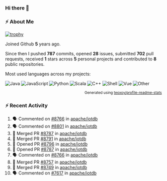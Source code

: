 ### Hi there 👋

### :zap: About Me

[![trophy](https://github-profile-trophy.vercel.app/?username=HTHou&theme=onedark)](https://github.com/ryo-ma/github-profile-trophy)
   
Joined Github **5** years ago.

Since then I pushed **787** commits, opened **28** issues, submitted **702** pull requests, received **1** stars across **5** personal projects and contributed to **8** public repositories.

Most used languages across my projects:

![Java](https://img.shields.io/static/v1?style=flat-square&label=%E2%A0%80&color=555&labelColor=%23b07219&message=Java%EF%B8%B194.4%25)
![JavaScript](https://img.shields.io/static/v1?style=flat-square&label=%E2%A0%80&color=555&labelColor=%23f1e05a&message=JavaScript%EF%B8%B11.4%25)
![Python](https://img.shields.io/static/v1?style=flat-square&label=%E2%A0%80&color=555&labelColor=%233572A5&message=Python%EF%B8%B10.7%25)
![Scala](https://img.shields.io/static/v1?style=flat-square&label=%E2%A0%80&color=555&labelColor=%23c22d40&message=Scala%EF%B8%B10.6%25)
![C++](https://img.shields.io/static/v1?style=flat-square&label=%E2%A0%80&color=555&labelColor=%23f34b7d&message=C%2B%2B%EF%B8%B10.6%25)
![Shell](https://img.shields.io/static/v1?style=flat-square&label=%E2%A0%80&color=555&labelColor=%2389e051&message=Shell%EF%B8%B10.4%25)
![Vue](https://img.shields.io/static/v1?style=flat-square&label=%E2%A0%80&color=555&labelColor=%2341b883&message=Vue%EF%B8%B10.3%25)
![Other](https://img.shields.io/static/v1?style=flat-square&label=%E2%A0%80&color=555&labelColor=%23ededed&message=Other%EF%B8%B11.2%25)

<p align="right"><sub>Generated using <a href="https://github.com/marketplace/actions/profile-readme-stats">teoxoy/profile-readme-stats</a></sub></p>


<!--![](https://github.com/HTHou/HTHou/blob/output/github-contribution-grid-snake.svg)-->

<!--![Haonan Hou's github stats](https://github-readme-stats.vercel.app/api?username=HTHou&count_private=true&show_icons=true&theme=onedark)-->

<!--![Haonan Hou's wakatime stats](https://github-readme-stats.vercel.app/api/wakatime?username=HTHou&layout=compact&theme=onedark)-->

<!--![Top Langs](https://github-readme-stats.vercel.app/api/top-langs/?username=HTHou&theme=onedark&layout=compact)-->

### :zap: Recent Activity
<!--START_SECTION:activity-->
1. 🗣 Commented on [#8766](https://github.com/apache/iotdb/issues/8766) in [apache/iotdb](https://github.com/apache/iotdb)
2. 🗣 Commented on [#8801](https://github.com/apache/iotdb/issues/8801) in [apache/iotdb](https://github.com/apache/iotdb)
3. 🎉 Merged PR [#8787](https://github.com/apache/iotdb/pull/8787) in [apache/iotdb](https://github.com/apache/iotdb)
4. 🎉 Merged PR [#8791](https://github.com/apache/iotdb/pull/8791) in [apache/iotdb](https://github.com/apache/iotdb)
5. 💪 Opened PR [#8796](https://github.com/apache/iotdb/pull/8796) in [apache/iotdb](https://github.com/apache/iotdb)
6. 💪 Opened PR [#8787](https://github.com/apache/iotdb/pull/8787) in [apache/iotdb](https://github.com/apache/iotdb)
7. 🗣 Commented on [#8766](https://github.com/apache/iotdb/issues/8766) in [apache/iotdb](https://github.com/apache/iotdb)
8. 🎉 Merged PR [#8757](https://github.com/apache/iotdb/pull/8757) in [apache/iotdb](https://github.com/apache/iotdb)
9. 🎉 Merged PR [#8749](https://github.com/apache/iotdb/pull/8749) in [apache/iotdb](https://github.com/apache/iotdb)
10. 🗣 Commented on [#7617](https://github.com/apache/iotdb/issues/7617) in [apache/iotdb](https://github.com/apache/iotdb)
<!--END_SECTION:activity-->

<!--
**HTHou/HTHou** is a ✨ _special_ ✨ repository because its `README.md` (this file) appears on your GitHub profile.

Here are some ideas to get you started:

- 🔭 I’m currently working on ...
- 🌱 I’m currently learning ...
- 👯 I’m looking to collaborate on ...
- 🤔 I’m looking for help with ...
- 💬 Ask me about ...
- 📫 How to reach me: ...
- 😄 Pronouns: ...
- ⚡ Fun fact: ...
-->
